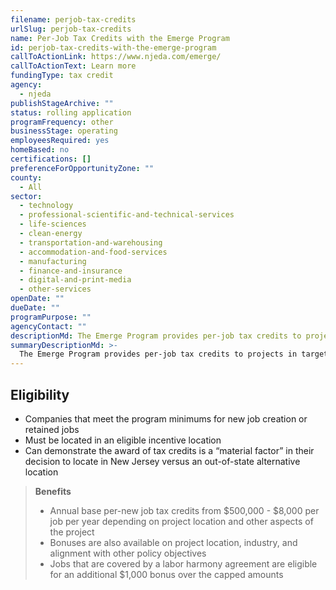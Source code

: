 ```yaml
---
filename: perjob-tax-credits
urlSlug: perjob-tax-credits
name: Per-Job Tax Credits with the Emerge Program
id: perjob-tax-credits-with-the-emerge-program
callToActionLink: https://www.njeda.com/emerge/
callToActionText: Learn more
fundingType: tax credit
agency:
  - njeda
publishStageArchive: ""
status: rolling application
programFrequency: other
businessStage: operating
employeesRequired: yes
homeBased: no
certifications: []
preferenceForOpportunityZone: ""
county:
  - All
sector:
  - technology
  - professional-scientific-and-technical-services
  - life-sciences
  - clean-energy
  - transportation-and-warehousing
  - accommodation-and-food-services
  - manufacturing
  - finance-and-insurance
  - digital-and-print-media
  - other-services
openDate: ""
dueDate: ""
programPurpose: ""
agencyContact: ""
descriptionMd: The Emerge Program provides per-job tax credits to projects in targeted communities that invest private capital into New Jersey and create new full-time jobs or retain a significant number of jobs in Governor Phil Murphy’s priority sectors versus an out-of-state alternative location.
summaryDescriptionMd: >-
  The Emerge Program provides per-job tax credits to projects in targeted communities that invest private capital into New Jersey and create new full-time jobs or retain a significant number of jobs in Governor Phil Murphy’s priority sectors versus an out-of-state alternative location.
---
```


## Eligibility

- Companies that meet the program minimums for new job creation or retained jobs
- Must be located in an eligible incentive location
- Can demonstrate the award of tax credits is a “material factor” in their decision to locate in New Jersey versus an out-of-state alternative location

> **Benefits**
>
> - Annual base per-new job tax credits from $500,000 - $8,000 per job per year depending on project location and other aspects of the project
> - Bonuses are also available on project location, industry, and alignment with other policy objectives
> - Jobs that are covered by a labor harmony agreement are eligible for an additional $1,000 bonus over the capped amounts
